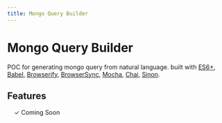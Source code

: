 ```yaml
---
title: Mongo Query Builder
---
```


# Mongo Query Builder

POC for generating mongo query from natural language. built with [ES6+](http://babeljs.io/docs/learn-es2015/),
[Babel](http://babeljs.io/), [Browserify](http://browserify.org/),
[BrowserSync](http://www.browsersync.io/), [Mocha](http://mochajs.org/),
[Chai](http://chaijs.com/), [Sinon](http://sinonjs.org/).

## Features

&nbsp; &nbsp; ✓ Coming Soon
